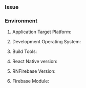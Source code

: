 <!---
  - BEFORE YOU MAKE AN ISSUE -
-->

<!---
1) If you're trying to request a feature then please do so via our request board:
    https://react-native-firebase.canny.io/feature-requests
--->

<!---
2) If this is a setup issue then please make sure you've correctly followed the setup guides, most setup issues such as 'duplicate dex files', 'default app has not been initialized' etc are all down to an incorrect setup as the guides haven't been correctly followed.
-->

### Issue

<!--- Please write your issue here, provide as much detail as you can, code snippets, key files which will help us to debug such as your `Podfile` and/or `app/build.gradle` file). -->



### Environment

<!--- (e.g. iOS, Android, Both) --->
1. Application Target Platform: 

<!--- (e.g. macOS Sierra, Windows 10) --->
2. Development Operating System: 

<!--- (Xcode or Android Studio version, iOS or Android SDK version - if relevant) --->
3. Build Tools: 

<!--- (e.g. 0.45.1) --->
4. React Native version: 

<!--- (e.g. 2.1.3) --->
5. RNFirebase Version: 

<!--- (e.g. database, auth, messaging, analytics etc - or N/A if not applicable) --->
6. Firebase Module: 

<!-- Love react-native-firebase? Please consider supporting our collective:
👉  https://opencollective.com/react-native-firebase/donate -->